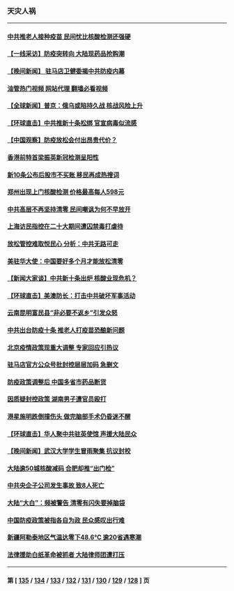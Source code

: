 ### 天灾人祸
---
#### [中共推老人接种疫苗 民间忧比核酸检测还强硬](../../pages/ncid280/n13881043.md?12090845) 
#### [【一线采访】防疫突转向 大陆现药品抢购潮](../../pages/ncid280/n13880837.md?12090845) 
#### [【晚间新闻】 驻马店卫健委揭中共防疫内幕](../../pages/ncid280/n13880955.md?12090845) 
#### [油管热门视频 网站代理 翻墙必看视频](http://138.2.39.72:81/youtube.html?epic-marker?12090845)
#### [【全球新闻】普京：俄乌或陷持久战 核战风险上升](../../pages/ncid280/n13880954.md?12090845) 
#### [【环球直击】中共推新十条松绑 官宣病毒似流感](../../pages/ncid280/n13880956.md?12090845) 
#### [【中国观察】防疫放松会付出昂贵代价？](../../pages/ncid280/n13880827.md?12090845) 
#### [香港前特首梁振英新冠检测呈阳性](../../pages/ncid280/n13880843.md?12090845) 
#### [新10条公布后股市不买账 移民再成热搜词](../../pages/ncid280/n13880761.md?12090845) 
#### [郑州出现上门核酸检测 价格最高每人598元](../../pages/ncid280/n13880659.md?12090845) 
#### [中共高层不再坚持清零 民间嘲讽为何不早放开](../../pages/ncid280/n13880607.md?12090845) 
#### [上海访民指控在二十大期间遭囚禁毒打虐待](../../pages/ncid280/n13880662.md?12090845) 
#### [放松管控难取悦民心 分析：中共无路可走](../../pages/ncid280/n13880355.md?12090845) 
#### [美驻华大使：中国要好多个月才能放松清零](../../pages/ncid280/n13880375.md?12090845) 
#### [【新闻大家谈】中共新十条出炉 核酸业现危机？](../../pages/ncid280/n13880270.md?12090845) 
#### [【环球直击】美澳防长：打击中共破坏军事活动](../../pages/ncid280/n13879718.md?12090845) 
#### [云南昆明富民县“非必要不返乡”引发众怒](../../pages/ncid280/n13880125.md?12090845) 
#### [中共出台防疫十条 推老人打疫苗恐酿新问题](../../pages/ncid280/n13879892.md?12090845) 
#### [北京疫情政策现重大调整 专家回应引热议](../../pages/ncid280/n13879917.md?12090845) 
#### [驻马店官方公众号批封控层层加码 急删文](../../pages/ncid280/n13879943.md?12090845) 
#### [防疫政策调整后 中国多省市药品断货](../../pages/ncid280/n13879882.md?12090845) 
#### [因质疑封控政策 湖南男子遭官员殴打](../../pages/ncid280/n13879751.md?12090845) 
#### [港星施明跌倒撞伤头 做完脑部手术仍昏迷不醒](../../pages/ncid280/n13879657.md?12090845) 
#### [【环球直击】华人聚中共驻英使馆 声援大陆民众](../../pages/ncid280/n13879546.md?12090845) 
#### [【晚间新闻】武汉大学学生冒雨聚集 抗议封校](../../pages/ncid280/n13879545.md?12090845) 
#### [大陆逾50城核酸减码 合肥却推“出门检”](../../pages/ncid280/n13879366.md?12090845) 
#### [中共央企子公司发生事故 致8人死亡](../../pages/ncid280/n13879419.md?12090845) 
#### [大陆“大白”：频被警告 清零有闪失要掉脑袋](../../pages/ncid280/n13879256.md?12090845) 
#### [中国防疫政策被指各自为政 民众感叹出行难](../../pages/ncid280/n13879192.md?12090845) 
#### [新疆阿勒泰地区气温达零下48.6℃ 逾20省遇寒潮](../../pages/ncid280/n13879260.md?12090845) 
#### [法律援助白纸革命被抓者 大陆律师团遭打压](../../pages/ncid280/n13878879.md?12090845) 

---
#### 第 [ [135](./135.md?12090845) / [134](./134.md?12090845) / [133](./133.md?12090845) / [132](./132.md?12090845) / [131](./131.md?12090845) / [130](./130.md?12090845) / [129](./129.md?12090845) / [128](./128.md?12090845) ] 页
